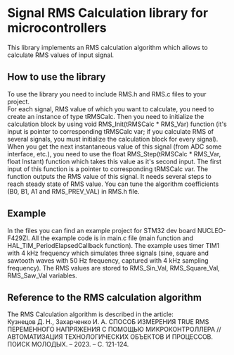 # Signal RMS Calculation library for microcontrollers

This library implements an RMS calculation algorithm which allows to calculate RMS values of input signal.  

## How to use the library

To use the library you need to include RMS.h and RMS.c files to your project.  
For each signal, RMS value of which you want to calculate, you need to create an instance of type tRMSCalc.
Then you need to initialize the calculation block by using void RMS_Init(tRMSCalc * RMS_Var) function (it's input
is pointer to corresponding tRMSCalc var; if you calculate RMS of several signals, you must initialize the
calculation block for every signal). When you get the next instantaneous value of this signal (from ADC some
interface, etc.), you need to use the float RMS_Step(tRMSCalc * RMS_Var, float Instant) function which takes this
value as it's second input. The first input of this function is a pointer to corresponding tRMSCalc var.
The function outputs the RMS value of this signal. It needs several steps to reach steady state of RMS value. 
You can tune the algorithm coefficients (B0, B1, A1 and RMS_PREV_VAL) in RMS.h file.

## Example

In the files you can find an example project for STM32 dev board NUCLEO-F429ZI. All the example code is in main.c 
file (main function and HAL_TIM_PeriodElapsedCallback function). The example uses timer TIM1 with 4 kHz frequency
which simulates three signals (sine, square and sawtooth waves with 50 Hz frequency, captured with 4 kHz sampling
frequency). The RMS values are stored to RMS_Sin_Val, RMS_Square_Val, RMS_Saw_Val variables.

## Reference to the RMS calculation algorithm

The RMS Calculation algorithm is described in the article:  
Кузнецов Д. Н., Захарченко И. А. СПОСОБ ИЗМЕРЕНИЯ TRUE RMS ПЕРЕМЕННОГО НАПРЯЖЕНИЯ С ПОМОЩЬЮ МИКРОКОНТРОЛЛЕРА //АВТОМАТИЗАЦИЯ ТЕХНОЛОГИЧЕСКИХ ОБЪЕКТОВ И ПРОЦЕССОВ. ПОИСК МОЛОДЫХ. – 2023. – С. 121-124.